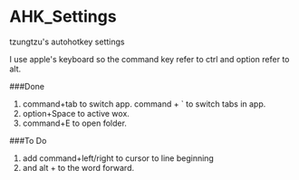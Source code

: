 # AHK_Settings
tzungtzu's autohotkey settings

I use apple's keyboard so the command key refer to ctrl and option refer to alt.

###Done

1. command+tab to switch app. command + ` to switch tabs in app.
2. option+Space to active wox.
3. command+E to open folder. 


###To Do

1. add  command+left/right to cursor to line beginning
2. and alt + to the word forward.